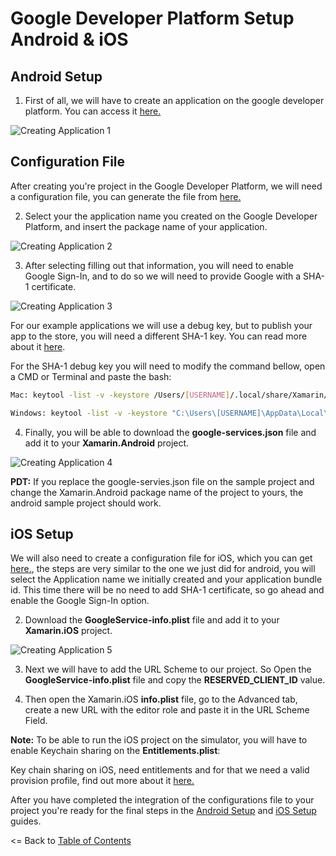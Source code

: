 # Google Developer Platform Setup Android & iOS
## Android Setup
1. First of all, we will have to create an application on the google developer platform. You can access it [here.](https://console.developers.google.com/cloud-resource-manager)

![Creating Application 1](https://github.com/CrossGeeks/GoogleClientPlugin/blob/master/GoogleClient/images/GooglePlatformCreateApp.PNG?raw=true)

## Configuration File
After creating you're project in the Google Developer Platform, we will need a configuration file, you can generate the file from [here.](https://developers.google.com/mobile/add?platform=android&cntapi=signin&cnturl=https:%2F%2Fdevelopers.google.com%2Fidentity%2Fsign-in%2Fandroid%2Fsign-in%3Fconfigured%3Dtrue&cntlbl=Continue%20Adding%20Sign-In)

2. Select your the application name you created on the Google Developer Platform, and insert the package name of your application.

![Creating Application 2](https://github.com/CrossGeeks/GoogleClientPlugin/blob/master/GoogleClient/images/ConfigurationFileAndroidStep1.PNG?raw=true)

3. After selecting filling out that information, you will need to enable Google Sign-In, and to do so we will need to provide Google with a SHA-1 certificate.

![Creating Application 3](https://github.com/CrossGeeks/GoogleClientPlugin/blob/master/GoogleClient/images/ConfigurationFileAndroidStep2.PNG?raw=true)

For our example applications we will use a debug key, but to publish your app to the store, you will need a different SHA-1 key. You can read more about it [here](https://docs.microsoft.com/en-us/xamarin/android/platform/maps-and-location/maps/obtaining-a-google-maps-api-key?tabs=vswin#Obtaining_your_Signing_Key_Fingerprint). 

For the SHA-1 debug key you will need to modify the command bellow, open a CMD or Terminal and paste the bash:

```bash
Mac: keytool -list -v -keystore /Users/[USERNAME]/.local/share/Xamarin/Mono\ for\ Android/debug.keystore -alias androiddebugkey -storepass android -keypass android

Windows: keytool -list -v -keystore "C:\Users\[USERNAME]\AppData\Local\Xamarin\Mono for Android\debug.keystore" -alias androiddebugkey -storepass android -keypass android

```

4. Finally, you will be able to download the **google-services.json** file and add it to your **Xamarin.Android** project.

![Creating Application 4](https://github.com/CrossGeeks/GoogleClientPlugin/blob/master/GoogleClient/images/GoogleConfigurationFileAndroidStep4.PNG?raw=true)


**PDT:** If you replace the google-servies.json file on the sample project and change the Xamarin.Android package name of the project to yours, the android sample project should work.


## iOS Setup
We will also need to create a configuration file for iOS, which you can get [here.](https://developers.google.com/mobile/add?platform=ios&cntapi=signin&cntapp=Default%20Demo%20App&cntpkg=com.google.samples.quickstart.SignInExample&cnturl=https:%2F%2Fdevelopers.google.com%2Fidentity%2Fsign-in%2Fios%2Fstart%3Fconfigured%3Dtrue&cntlbl=Continue%20with%20Try%20Sign-In), the steps are very similar to the one we just did for android, you will select the Application name we initially created and your application bundle id. This time there will be no need to add SHA-1 certificate, so go ahead and enable the Google Sign-In option.


2. Download the **GoogleService-info.plist** file and add it to your **Xamarin.iOS** project.

![Creating Application 5](https://github.com/CrossGeeks/GoogleClientPlugin/blob/master/GoogleClient/images/ConfigurationFileiOSStep2.PNG?raw=true)

3. Next we will have to add the URL Scheme to our project. So Open the **GoogleService-info.plist** file and copy the **RESERVED_CLIENT_ID** value.


4. Then open the Xamarin.iOS **info.plist** file, go to the Advanced tab, create a new URL with the editor role and paste it in the URL Scheme Field.



**Note:** To be able to run the iOS project on the simulator, you will have to enable Keychain sharing on the **Entitlements.plist**:



Key chain sharing on iOS, need entitlements and for that we need a valid provision profile, find out more about it [here.](https://developer.apple.com/library/content/documentation/IDEs/Conceptual/AppDistributionGuide/MaintainingProfiles/MaintainingProfiles.html)


After you have completed the integration of the configurations file to your project you're ready for the final steps in the [Android Setup](AndroidSetup.md) and [iOS Setup](iOSSetup.md) guides.

<= Back to [Table of Contents](../README.md)
